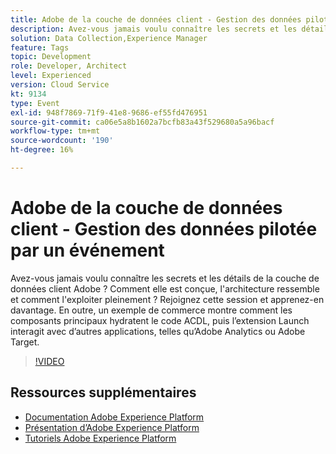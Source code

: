 ```yaml
---
title: Adobe de la couche de données client - Gestion des données pilotée par un événement
description: Avez-vous jamais voulu connaître les secrets et les détails de la couche de données client Adobe ? Comment elle est conçue, l'architecture ressemble et comment l'exploiter pleinement ? Rejoignez cette session et apprenez-en davantage. En outre, un exemple de commerce montre comment les composants principaux hydratent le code ACDL, puis l’extension Launch interagit avec d’autres applications, telles qu’Adobe Analytics ou Adobe Target.
solution: Data Collection,Experience Manager
feature: Tags
topic: Development
role: Developer, Architect
level: Experienced
version: Cloud Service
kt: 9134
type: Event
exl-id: 948f7869-71f9-41e8-9686-ef55fd476951
source-git-commit: ca06e5a8b1602a7bcfb83a43f529680a5a96bacf
workflow-type: tm+mt
source-wordcount: '190'
ht-degree: 16%

---
```


# Adobe de la couche de données client - Gestion des données pilotée par un événement

Avez-vous jamais voulu connaître les secrets et les détails de la couche de données client Adobe ? Comment elle est conçue, l&#39;architecture ressemble et comment l&#39;exploiter pleinement ? Rejoignez cette session et apprenez-en davantage. En outre, un exemple de commerce montre comment les composants principaux hydratent le code ACDL, puis l’extension Launch interagit avec d’autres applications, telles qu’Adobe Analytics ou Adobe Target.

>[!VIDEO](https://video.tv.adobe.com/v/337585/?quality=12&learn=on&hidetitle=true)

## Ressources supplémentaires

- [Documentation Adobe Experience Platform](https://experienceleague.adobe.com/docs/experience-platform.html?lang=fr)
- [Présentation d’Adobe Experience Platform](https://experienceleague.adobe.com/docs/experience-platform/landing/home.html?lang=fr)
- [Tutoriels Adobe Experience Platform](https://experienceleague.adobe.com/docs/platform-learn/tutorials/overview.html?lang=fr)
